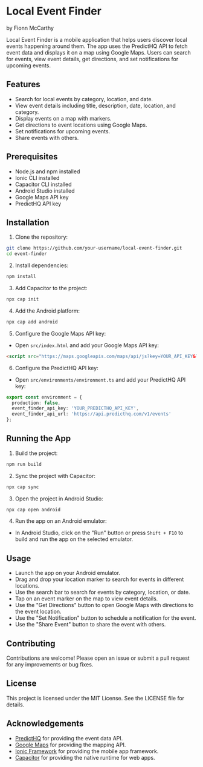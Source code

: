 # Local Event Finder
by Fionn McCarthy

Local Event Finder is a mobile application that helps users discover local events happening around them. The app uses the PredictHQ API to fetch event data and displays it on a map using Google Maps. Users can search for events, view event details, get directions, and set notifications for upcoming events.

## Features

- Search for local events by category, location, and date.
- View event details including title, description, date, location, and category.
- Display events on a map with markers.
- Get directions to event locations using Google Maps.
- Set notifications for upcoming events.
- Share events with others.

## Prerequisites

- Node.js and npm installed
- Ionic CLI installed
- Capacitor CLI installed
- Android Studio installed
- Google Maps API key
- PredictHQ API key

## Installation

1. Clone the repository:

```sh
git clone https://github.com/your-username/local-event-finder.git
cd event-finder
```

2. Install dependencies:

```sh
npm install
```

3. Add Capacitor to the project:

```sh
npx cap init
```

4. Add the Android platform:

```sh
npx cap add android
```

5. Configure the Google Maps API key:

- Open `src/index.html` and add your Google Maps API key:

```html
<script src="https://maps.googleapis.com/maps/api/js?key=YOUR_API_KEY&libraries=places"></script>
```

6. Configure the PredictHQ API key:

- Open `src/environments/environment.ts` and add your PredictHQ API key:

```typescript
export const environment = {
  production: false,
  event_finder_api_key: 'YOUR_PREDICTHQ_API_KEY',
  event_finder_api_url: 'https://api.predicthq.com/v1/events'
};
```

## Running the App

1. Build the project:

```sh
npm run build
```

2. Sync the project with Capacitor:

```sh
npx cap sync
```

3. Open the project in Android Studio:

```sh
npx cap open android
```

4. Run the app on an Android emulator:

- In Android Studio, click on the "Run" button or press `Shift + F10` to build and run the app on the selected emulator.

## Usage

- Launch the app on your Android emulator.
- Drag and drop your location marker to search for events in different locations.
- Use the search bar to search for events by category, location, or date.
- Tap on an event marker on the map to view event details.
- Use the "Get Directions" button to open Google Maps with directions to the event location.
- Use the "Set Notification" button to schedule a notification for the event.
- Use the "Share Event" button to share the event with others.

## Contributing

Contributions are welcome! Please open an issue or submit a pull request for any improvements or bug fixes.

## License

This project is licensed under the MIT License. See the LICENSE file for details.

## Acknowledgements

- [PredictHQ](https://www.predicthq.com/) for providing the event data API.
- [Google Maps](https://developers.google.com/maps) for providing the mapping API.
- [Ionic Framework](https://ionicframework.com/) for providing the mobile app framework.
- [Capacitor](https://capacitorjs.com/) for providing the native runtime for web apps.
